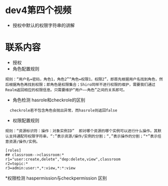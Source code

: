# dev4第四个视频
* 授权中默认的权限字符串的讲解
# 联系内容
* 授权
* 角色配置规则

```
规则：“用户名=密码，角色1，角色2”“角色=权限1，权限2”，即首先根据用户名找到角色，然后根据角色再找到权限；即角色是权限集合；Shiro同样不进行权限的维护，需要我们通过Realm返回相应的权限信息。只需要维护“用户——角色”之间的关系即可。
```
* 角色检测 hasrole和checkrole的区别

```
  checkrole若不包含角色会抛出异常，而hasrole则返回false

```
* 权限配置规则

```
规则：“资源标识符：操作：对象实例ID”  即对哪个资源的哪个实例可以进行什么操作。其默认支持通配符权限字符串，“:”表示资源/操作/实例的分割；“,”表示操作的分割；“*”表示任意资源/操作/实例。

[roles]
## classroom-->classroom:*
r1="user:create,delete","dep:delete,view",classroom
r2=topic:*
r3=admin:user:*,*:view,*:*:view
```
*权限检测 haspermission与checkpermission 区别

